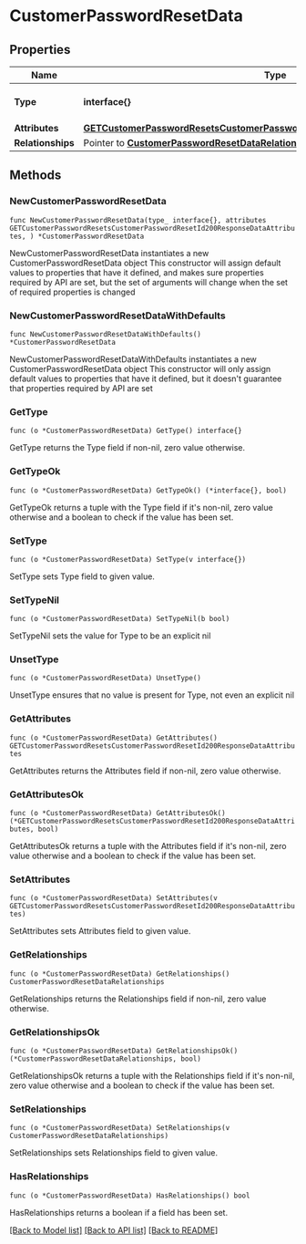 # CustomerPasswordResetData

## Properties

Name | Type | Description | Notes
------------ | ------------- | ------------- | -------------
**Type** | **interface{}** | The resource&#39;s type | 
**Attributes** | [**GETCustomerPasswordResetsCustomerPasswordResetId200ResponseDataAttributes**](GETCustomerPasswordResetsCustomerPasswordResetId200ResponseDataAttributes.md) |  | 
**Relationships** | Pointer to [**CustomerPasswordResetDataRelationships**](CustomerPasswordResetDataRelationships.md) |  | [optional] 

## Methods

### NewCustomerPasswordResetData

`func NewCustomerPasswordResetData(type_ interface{}, attributes GETCustomerPasswordResetsCustomerPasswordResetId200ResponseDataAttributes, ) *CustomerPasswordResetData`

NewCustomerPasswordResetData instantiates a new CustomerPasswordResetData object
This constructor will assign default values to properties that have it defined,
and makes sure properties required by API are set, but the set of arguments
will change when the set of required properties is changed

### NewCustomerPasswordResetDataWithDefaults

`func NewCustomerPasswordResetDataWithDefaults() *CustomerPasswordResetData`

NewCustomerPasswordResetDataWithDefaults instantiates a new CustomerPasswordResetData object
This constructor will only assign default values to properties that have it defined,
but it doesn't guarantee that properties required by API are set

### GetType

`func (o *CustomerPasswordResetData) GetType() interface{}`

GetType returns the Type field if non-nil, zero value otherwise.

### GetTypeOk

`func (o *CustomerPasswordResetData) GetTypeOk() (*interface{}, bool)`

GetTypeOk returns a tuple with the Type field if it's non-nil, zero value otherwise
and a boolean to check if the value has been set.

### SetType

`func (o *CustomerPasswordResetData) SetType(v interface{})`

SetType sets Type field to given value.


### SetTypeNil

`func (o *CustomerPasswordResetData) SetTypeNil(b bool)`

 SetTypeNil sets the value for Type to be an explicit nil

### UnsetType
`func (o *CustomerPasswordResetData) UnsetType()`

UnsetType ensures that no value is present for Type, not even an explicit nil
### GetAttributes

`func (o *CustomerPasswordResetData) GetAttributes() GETCustomerPasswordResetsCustomerPasswordResetId200ResponseDataAttributes`

GetAttributes returns the Attributes field if non-nil, zero value otherwise.

### GetAttributesOk

`func (o *CustomerPasswordResetData) GetAttributesOk() (*GETCustomerPasswordResetsCustomerPasswordResetId200ResponseDataAttributes, bool)`

GetAttributesOk returns a tuple with the Attributes field if it's non-nil, zero value otherwise
and a boolean to check if the value has been set.

### SetAttributes

`func (o *CustomerPasswordResetData) SetAttributes(v GETCustomerPasswordResetsCustomerPasswordResetId200ResponseDataAttributes)`

SetAttributes sets Attributes field to given value.


### GetRelationships

`func (o *CustomerPasswordResetData) GetRelationships() CustomerPasswordResetDataRelationships`

GetRelationships returns the Relationships field if non-nil, zero value otherwise.

### GetRelationshipsOk

`func (o *CustomerPasswordResetData) GetRelationshipsOk() (*CustomerPasswordResetDataRelationships, bool)`

GetRelationshipsOk returns a tuple with the Relationships field if it's non-nil, zero value otherwise
and a boolean to check if the value has been set.

### SetRelationships

`func (o *CustomerPasswordResetData) SetRelationships(v CustomerPasswordResetDataRelationships)`

SetRelationships sets Relationships field to given value.

### HasRelationships

`func (o *CustomerPasswordResetData) HasRelationships() bool`

HasRelationships returns a boolean if a field has been set.


[[Back to Model list]](../README.md#documentation-for-models) [[Back to API list]](../README.md#documentation-for-api-endpoints) [[Back to README]](../README.md)


